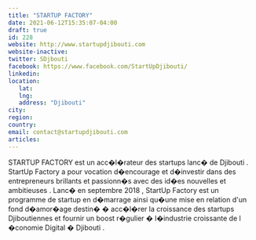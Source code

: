 ```yaml
---
title: "STARTUP FACTORY"
date: 2021-06-12T15:35:07-04:00
draft: true
id: 228
website: http://www.startupdjibouti.com
website-inactive: 
twitter: SDjbouti
facebook: https://www.facebook.com/StartUpDjibouti/
linkedin: 
location: 
   lat: 
   lng: 
   address: "Djibouti"
city: 
region: 
country: 
email: contact@startupdjibouti.com
articles:
---
```

STARTUP FACTORY est un acc�l�rateur des startups lanc� de Djibouti . StartUp Factory a pour  vocation d�encourage et d�investir dans des  entrepreneurs brillants et passionn�s avec  des id�es nouvelles et ambitieuses .  Lanc� en septembre 2018 , StartUp Factory  est un programme de startup en d�marrage  ainsi qu�une mise en relation d'un&nbsp; fond d�amor�age destin� �  acc�l�rer la croissance des startups&nbsp; Djiboutiennes et fournir un boost r�gulier �  l�industrie croissante de l �conomie Digital  � Djibouti .

